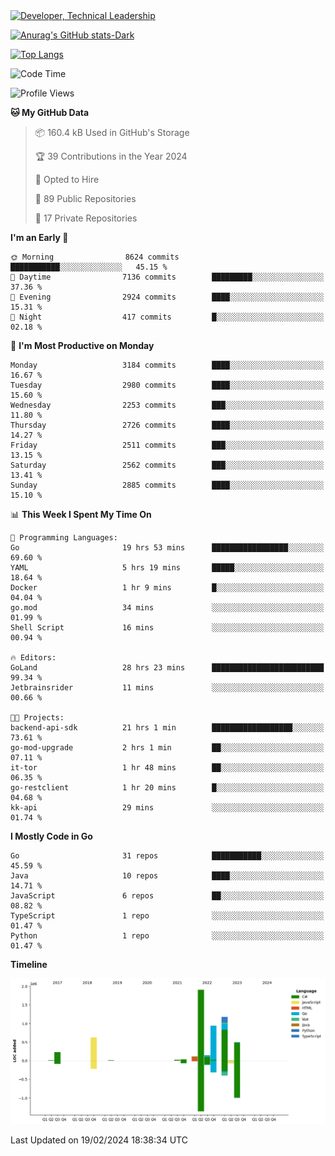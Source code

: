 <div>
  <a href="https://www.linkedin.com/in/arielpineiro/" target="_blank" rel="nofollow noopener noreferrer">
    <img src="https://img.shields.io/badge/-LinkedIn-%230077B5?style=for-the-badge&logo=linkedin&logoColor=white" alt="Developer, Technical Leadership" title="Ariel Piñeiro">
  </a>
</div>

[![Anurag's GitHub stats-Dark](https://github-readme-stats.vercel.app/api?username=arielsrv&show_icons=true&theme=dark#gh-dark-mode-only)](https://github.com/anuraghazra/github-readme-stats#gh-dark-mode-only)

[![Top Langs](https://github-readme-stats.vercel.app/api/top-langs/?username=arielsrv&layout=compact&langs_count=10&theme=dark#gh-dark-mode-only)](https://github.com/anuraghazra/github-readme-stats&theme=dark#gh-dark-mode-only)

<!--START_SECTION:waka-->
![Code Time](http://img.shields.io/badge/Code%20Time-590%20hrs%2045%20mins-blue)

![Profile Views](http://img.shields.io/badge/Profile%20Views-0-blue)

**🐱 My GitHub Data** 

> 📦 160.4 kB Used in GitHub's Storage 
 > 
> 🏆 39 Contributions in the Year 2024
 > 
> 💼 Opted to Hire
 > 
> 📜 89 Public Repositories 
 > 
> 🔑 17 Private Repositories 
 > 
**I'm an Early 🐤** 

```text
🌞 Morning                8624 commits        ███████████░░░░░░░░░░░░░░   45.15 % 
🌆 Daytime                7136 commits        █████████░░░░░░░░░░░░░░░░   37.36 % 
🌃 Evening                2924 commits        ████░░░░░░░░░░░░░░░░░░░░░   15.31 % 
🌙 Night                  417 commits         █░░░░░░░░░░░░░░░░░░░░░░░░   02.18 % 
```
📅 **I'm Most Productive on Monday** 

```text
Monday                   3184 commits        ████░░░░░░░░░░░░░░░░░░░░░   16.67 % 
Tuesday                  2980 commits        ████░░░░░░░░░░░░░░░░░░░░░   15.60 % 
Wednesday                2253 commits        ███░░░░░░░░░░░░░░░░░░░░░░   11.80 % 
Thursday                 2726 commits        ████░░░░░░░░░░░░░░░░░░░░░   14.27 % 
Friday                   2511 commits        ███░░░░░░░░░░░░░░░░░░░░░░   13.15 % 
Saturday                 2562 commits        ███░░░░░░░░░░░░░░░░░░░░░░   13.41 % 
Sunday                   2885 commits        ████░░░░░░░░░░░░░░░░░░░░░   15.10 % 
```


📊 **This Week I Spent My Time On** 

```text
💬 Programming Languages: 
Go                       19 hrs 53 mins      █████████████████░░░░░░░░   69.60 % 
YAML                     5 hrs 19 mins       █████░░░░░░░░░░░░░░░░░░░░   18.64 % 
Docker                   1 hr 9 mins         █░░░░░░░░░░░░░░░░░░░░░░░░   04.04 % 
go.mod                   34 mins             ░░░░░░░░░░░░░░░░░░░░░░░░░   01.99 % 
Shell Script             16 mins             ░░░░░░░░░░░░░░░░░░░░░░░░░   00.94 % 

🔥 Editors: 
GoLand                   28 hrs 23 mins      █████████████████████████   99.34 % 
Jetbrainsrider           11 mins             ░░░░░░░░░░░░░░░░░░░░░░░░░   00.66 % 

🐱‍💻 Projects: 
backend-api-sdk          21 hrs 1 min        ██████████████████░░░░░░░   73.61 % 
go-mod-upgrade           2 hrs 1 min         ██░░░░░░░░░░░░░░░░░░░░░░░   07.11 % 
it-tor                   1 hr 48 mins        ██░░░░░░░░░░░░░░░░░░░░░░░   06.35 % 
go-restclient            1 hr 20 mins        █░░░░░░░░░░░░░░░░░░░░░░░░   04.68 % 
kk-api                   29 mins             ░░░░░░░░░░░░░░░░░░░░░░░░░   01.74 % 
```

**I Mostly Code in Go** 

```text
Go                       31 repos            ███████████░░░░░░░░░░░░░░   45.59 % 
Java                     10 repos            ████░░░░░░░░░░░░░░░░░░░░░   14.71 % 
JavaScript               6 repos             ██░░░░░░░░░░░░░░░░░░░░░░░   08.82 % 
TypeScript               1 repo              ░░░░░░░░░░░░░░░░░░░░░░░░░   01.47 % 
Python                   1 repo              ░░░░░░░░░░░░░░░░░░░░░░░░░   01.47 % 
```



**Timeline**

![Lines of Code chart](https://raw.githubusercontent.com/arielsrv/arielsrv/main/assets/bar_graph.png)


 Last Updated on 19/02/2024 18:38:34 UTC
<!--END_SECTION:waka-->
